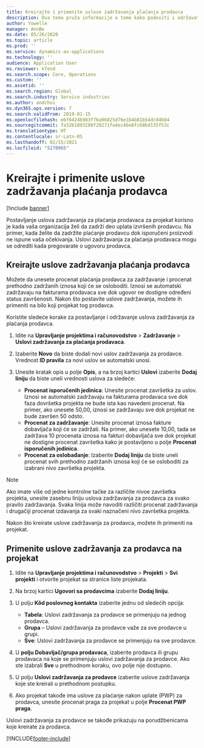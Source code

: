 ```yaml
---
title: Kreirajte i primenite uslove zadržavanja plaćanja prodavca
description: Ova tema pruža informacije o tome kako podesiti i održavati uslove zadržavanja za plaćanja prodavaca.
author: Yowelle
manager: AnnBe
ms.date: 05/26/2020
ms.topic: article
ms.prod: ''
ms.service: dynamics-ax-applications
ms.technology: ''
audience: Application User
ms.reviewer: kfend
ms.search.scope: Core, Operations
ms.custom: ''
ms.assetid: ''
ms.search.region: Global
ms.search.industry: Service industries
ms.author: andchoi
ms.dyn365.ops.version: 7
ms.search.validFrom: 2019-01-15
ms.openlocfilehash: e6f6424b983f76a96825d76e1b4b81b54dc84b84
ms.sourcegitcommit: fa32b1893286f20271fa4ec4be8fc68bd135f53c
ms.translationtype: HT
ms.contentlocale: sr-Latn-RS
ms.lasthandoff: 02/15/2021
ms.locfileid: "5270965"
---
```

# <a name="create-and-apply-vendor-payment-retention-terms"></a>Kreirajte i primenite uslove zadržavanja plaćanja prodavca

[!include [banner](../includes/banner.md)] 

Postavljanje uslova zadržavanja za plaćanja prodavaca za projekat korisno je kada vaša organizacija želi da zadrži deo uplata izvršenih prodavcu. Na primer, kada želite da zadržite plaćanje prodavcu dok isporučeni proizvodi ne ispune vaša očekivanja. Uslovi zadržavanja za plaćanja prodavaca mogu se odrediti kada pregovarate o ugovoru prodavca.

## <a name="create-vendor-payment-retention-terms"></a>Kreirajte uslove zadržavanja plaćanja prodavca

Možete da unesete procenat plaćanja prodavca za zadržavanje i procenat prethodno zadržanih iznosa koji će se osloboditi. Iznosi se automatski zadržavaju na fakturama prodavaca sve dok ugovor ne dostigne određeni status završenosti. Nakon što postavite uslove zadržavanja, možete ih primeniti na bilo koji projekat tog prodavca.

Koristite sledeće korake za postavljanje i održavanje uslova zadržavanja za plaćanja prodavca. 

1. Idite na **Upravljanje projektima i računovodstvo** > **Zadržavanje** > **Uslovi zadržavanja za plaćanja prodavaca**.
2. Izaberite **Novo** da biste dodali novi uslov zadržavanja za prodavce. Vrednost **ID pravila** za novi uslov se automatski unosi. 
3. Unesite kratak opis u polje **Opis**, a na brzoj kartici **Uslovi** izaberite **Dodaj liniju** da biste uneli vrednosti uslova za sledeće:

   - **Procenat isporučenih jedinica**: Unesite procenat završetka za uslov. Iznosi se automatski zadržavaju na fakturama prodavaca sve dok faza dovršetka projekta ne bude ista kao navedeni procenat. Na primer, ako unesete 50,00, iznosi se zadržavaju sve dok projekat ne bude završen 50 odsto.
   - **Procenat za zadržavanje**: Unesite procenat iznosa fakture dobavljača koji će se zadržati. Na primer, ako unesete 10,00, tada se zadržava 10 procenata iznosa na fakturi dobavljača sve dok projekat ne dostigne procenat završetka kako je postavljeno u polje **Procenat isporučenih jedinica**.
   - **Procenat za oslobađanje**: Izaberite **Dodaj liniju** da biste uneli procenat svih prethodno zadržanih iznosa koji će se osloboditi za izabrani nivo završetka projekta.

> [!NOTE]
> Ako imate više od jedne kontrolne tačke za različite nivoe završetka projekta, unesite zasebnu liniju uslova zadržavanja za prodavca za svako pravilo zadržavanja. Svaka linija može navoditi različiti procenat zadržavanja i drugačiji procenat izdavanja za svaki naznačeni nivo završetka projekta.

Nakon što kreirate uslove zadržavanja za prodavca, možete ih primeniti na projekat.

## <a name="apply-vendor-retention-terms-to-a-project"></a>Primenite uslove zadržavanja za prodavca na projekat

1. Idite na **Upravljanje projektima i računovodstvo** > **Projekti** > **Svi projekti** i otvorite projekat sa stranice liste projekata.
2. Na brzoj kartici **Ugovori sa prodavcima** izaberite **Dodaj liniju**.
3. U polju **Kôd poslovnog kontakta** izaberite jednu od sledećih opcija: 

   - **Tabela**: Uslovi zadržavanja za prodavce se primenjuju na jednog prodavca.
   - **Grupa** – Uslovi zadržavanja za prodavce važe za sve prodavce u grupi.
   - **Sve**: Uslovi zadržavanja za prodavce se primenjuju na sve prodavce.

4. U **polju Dobavljač/grupa prodavaca**, izaberite prodavca ili grupu prodavaca na koje se primenjuju uslovi zadržavanja za prodavce. Ako ste izabrali **Sve** u prethodnom koraku, ovo polje nije dostupno.
5. U polju **Uslovi zadržavanja za prodavce** izaberite uslove zadržavanja koje ste kreirali u prethodnom postupku.
6. Ako projekat takođe ima uslove za plaćanje nakon uplate (PWP) za prodavca, unesite procenat praga za projekat u polje **Procenat PWP praga**.

Uslovi zadržavanja za prodavce se takođe prikazuju na porudžbenicama koje kreirate za prodavca.


[!INCLUDE[footer-include](../includes/footer-banner.md)]